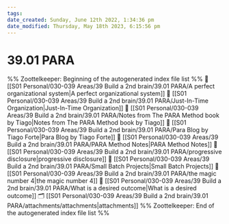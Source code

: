 ```yaml
---
tags: 
date_created: Sunday, June 12th 2022, 1:34:36 pm
date_modified: Thursday, May 18th 2023, 6:15:56 pm
---
```

# 39.01 PARA
%% Zoottelkeeper: Beginning of the autogenerated index file list  %%
📄 [[S01 Personal/030-039 Areas/39 Build a 2nd brain/39.01 PARA/A perfect organizational system|A perfect organizational system]]
📄 [[S01 Personal/030-039 Areas/39 Build a 2nd brain/39.01 PARA/Just-In-Time Organization|Just-In-Time Organization]]
📄 [[S01 Personal/030-039 Areas/39 Build a 2nd brain/39.01 PARA/Notes from The PARA Method book by Tiago|Notes from The PARA Method book by Tiago]]
📄 [[S01 Personal/030-039 Areas/39 Build a 2nd brain/39.01 PARA/Para Blog by Tiago Forte|Para Blog by Tiago Forte]]
📄 [[S01 Personal/030-039 Areas/39 Build a 2nd brain/39.01 PARA/PARA Method Notes|PARA Method Notes]]
📄 [[S01 Personal/030-039 Areas/39 Build a 2nd brain/39.01 PARA/progressive disclosure|progressive disclosure]]
📄 [[S01 Personal/030-039 Areas/39 Build a 2nd brain/39.01 PARA/Small Batch Projects|Small Batch Projects]]
📄 [[S01 Personal/030-039 Areas/39 Build a 2nd brain/39.01 PARA/the magic number 4|the magic number 4]]
📄 [[S01 Personal/030-039 Areas/39 Build a 2nd brain/39.01 PARA/What is a desired outcome|What is a desired outcome]]
🗂️ [[S01 Personal/030-039 Areas/39 Build a 2nd brain/39.01 PARA/attachments/attachments|attachments]]
%% Zoottelkeeper: End of the autogenerated index file list  %%
